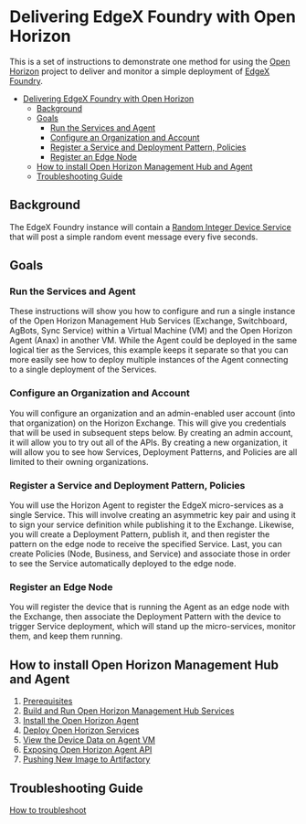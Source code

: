 # Delivering EdgeX Foundry with Open Horizon

This is a set of instructions to demonstrate one method for using the [Open Horizon](https://github.com/open-horizon) project to deliver and monitor a simple deployment of [EdgeX Foundry](https://wiki.edgexfoundry.org).

- [Delivering EdgeX Foundry with Open Horizon](#delivering-edgex-foundry-with-open-horizon)
  - [Background](#background)
  - [Goals](#goals)
    - [Run the Services and Agent](#run-the-services-and-agent)
    - [Configure an Organization and Account](#configure-an-organization-and-account)
    - [Register a Service and Deployment Pattern, Policies](#register-a-service-and-deployment-pattern-policies)
    - [Register an Edge Node](#register-an-edge-node)
  - [How to install Open Horizon Management Hub and Agent](#how-to-install-open-horizon-management-hub-and-agent)
  - [Troubleshooting Guide](#troubleshooting-guide)

## Background

The EdgeX Foundry instance will contain a [Random Integer Device Service](https://docs.edgexfoundry.org/1.2/examples/Ch-ExamplesRandomDeviceService/) that will post a simple random event message every five seconds.

## Goals

### Run the Services and Agent

These instructions will show you how to configure and run a single instance of the Open Horizon Management Hub Services (Exchange, Switchboard, AgBots, Sync Service) within a Virtual Machine (VM) and the Open Horizon Agent (Anax) in another VM.  While the Agent could be deployed in the same logical tier as the Services, this example keeps it separate so that you can more easily see how to deploy multiple instances of the Agent connecting to a single deployment of the Services.  

### Configure an Organization and Account

You will configure an organization and an admin-enabled user account (into that organization) on the Horizon Exchange.  This will give you credentials that will be used in subsequent steps below.  By creating an admin account, it will allow you to try out all of the APIs.  By creating a new organization, it will allow you to see how Services, Deployment Patterns, and Policies are all limited to their owning organizations.

### Register a Service and Deployment Pattern, Policies

You will use the Horizon Agent to register the EdgeX micro-services as a single Service.  This will involve creating an asymmetric key pair and using it to sign your service definition while publishing it to the Exchange. Likewise, you will create a Deployment Pattern, publish it, and then register the pattern on the edge node to receive the specified Service.  Last, you can create Policies (Node, Business, and Service) and associate those in order to see the Service automatically deployed to the edge node.

### Register an Edge Node

You will register the device that is running the Agent as an edge node with the Exchange, then associate the Deployment Pattern with the device to trigger Service deployment, which will stand up the micro-services, monitor them, and keep them running.

## How to install Open Horizon Management Hub and Agent

1. [Prerequisites](01-prerequisites.md)
2. [Build and Run Open Horizon Management Hub Services](02-build-and-run-horizon.md) 
3. [Install the Open Horizon Agent](03-install-agent.md)
4. [Deploy Open Horizon Services](04-deploy-oh-services.md)
5. [View the Device Data on Agent VM](05-view-device-data.md)
6. [Exposing Open Horizon Agent API](06-expose-agent-api.md)
7. [Pushing New Image to Artifactory](07-push-image-artifactory.md)

## Troubleshooting Guide

[How to troubleshoot](troubleshooting-guide.md)